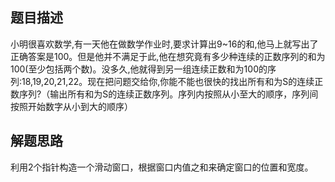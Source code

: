 ## 题目描述
小明很喜欢数学,有一天他在做数学作业时,要求计算出9~16的和,他马上就写出了正确答案是100。但是他并不满足于此,他在想究竟有多少种连续的正数序列的和为100(至少包括两个数)。没多久,他就得到另一组连续正数和为100的序列:18,19,20,21,22。现在把问题交给你,你能不能也很快的找出所有和为S的连续正数序列?（输出所有和为S的连续正数序列。序列内按照从小至大的顺序，序列间按照开始数字从小到大的顺序）

## 解题思路
利用2个指针构造一个滑动窗口，根据窗口内值之和来确定窗口的位置和宽度。
